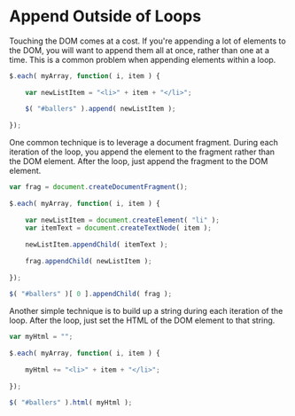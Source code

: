 # Append Outside of Loops
Touching the DOM comes at a cost. If you're appending a lot of elements to the DOM, you will want to append them all at once, rather than one at a time. This is a common problem when appending elements within a loop.
```javascript
$.each( myArray, function( i, item ) {
 
    var newListItem = "<li>" + item + "</li>";
 
    $( "#ballers" ).append( newListItem );
 
});
```
One common technique is to leverage a document fragment. During each iteration of the loop, you append the element to the fragment rather than the DOM element. After the loop, just append the fragment to the DOM element.
```javascript
var frag = document.createDocumentFragment();
 
$.each( myArray, function( i, item ) {
 
    var newListItem = document.createElement( "li" );
    var itemText = document.createTextNode( item );
 
    newListItem.appendChild( itemText );
 
    frag.appendChild( newListItem );
 
});
 
$( "#ballers" )[ 0 ].appendChild( frag );
```
Another simple technique is to build up a string during each iteration of the loop. After the loop, just set the HTML of the DOM element to that string.
```javascript
var myHtml = "";
 
$.each( myArray, function( i, item ) {
 
    myHtml += "<li>" + item + "</li>";
 
});
 
$( "#ballers" ).html( myHtml );
```
